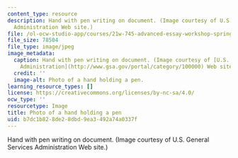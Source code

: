 ```yaml
---
content_type: resource
description: Hand with pen writing on document. (Image courtesy of U.S. General Services
  Administration Web site.)
file: /ol-ocw-studio-app/courses/21w-745-advanced-essay-workshop-spring-2008/b7dc1b828de28dbd9ea3492a74a0337f_21w-745s08.jpg
file_size: 78504
file_type: image/jpeg
image_metadata:
  caption: Hand with pen writing on document. (Image courtesy of [U.S. General Services
    Administration](http://www.gsa.gov/portal/category/100000) Web site.)
  credit: ''
  image-alt: Photo of a hand holding a pen.
learning_resource_types: []
license: https://creativecommons.org/licenses/by-nc-sa/4.0/
ocw_type: ''
resourcetype: Image
title: Photo of a hand holding a pen
uid: b7dc1b82-8de2-8dbd-9ea3-492a74a0337f
---
```

Hand with pen writing on document. (Image courtesy of U.S. General Services Administration Web site.)
